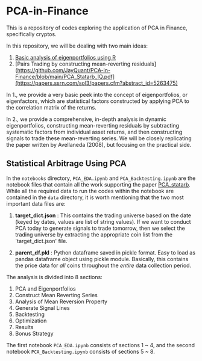 # PCA-in-Finance
This is a repository of codes exploring the application of PCA in Finance, specifically cryptos.

In this repository, we will be dealing with two main ideas:

1. [Basic analysis of eigenportfolios using R](https://htmlpreview.github.io/?https://github.com/JayQuant/PCA-in-Finance/blob/main/notebooks/Eigenportfolios_Crypto.html)
2. [Pairs Trading by constructing mean-reverting residuals](https://github.com/JayQuant/PCA-in-Finance/blob/main/PCA_Statarb_IQ.pdf](https://papers.ssrn.com/sol3/papers.cfm?abstract_id=5263475)

In 1., we provide a very basic peek into the concept of eigenportfolios, or eigenfactors, which are statistical factors constructed by applying PCA to the correlation matrix of the returns.

In 2., we provide a comprehensive, in-depth analysis in dynamic eigenportfolios, constructing mean-reverting residuals by subtracting systematic factors from individual asset returns, and then constructing signals to trade these mean-reverting series. We will be closely replicating the paper written by Avellaneda (2008), but focusing on the practical side.

## Statistical Arbitrage Using PCA
In the `notebooks` directory, `PCA_EDA.ipynb` and `PCA_Backtesting.ipynb` are the notebook files that contain all the work supporting the paper [PCA_statarb](https://github.com/JayQuant/PCA-in-Finance/blob/main/PCA_Statarb_IQ.pdf). While all the required data to run the codes within the notebook are contained in the `data` directory, it is worth mentioning that the two most important data files are:

1. **target_dict.json** : This contains the trading universe based on the date (keyed by dates, values are list of string values). If we want to conduct PCA today to generate signals to trade tomorrow, then we select the trading universe by extracting the appropriate coin list from the `target_dict.json' file.

2. **parent_df.pkl** : Python dataframe saved in pickle format. Easy to load as pandas dataframe object using pickle module. Basically, this contains the price data for *all* coins throughout the *entire* data collection period.

The analysis is divided into 8 sections:

1. PCA and Eigenportfolios
2. Construct Mean Reverting Series
3. Analysis of Mean Reversion Property
4. Generate Signal Lines
5. Backtesting
6. Optimization
7. Results
8. Bonus Strategy

The first notebook `PCA_EDA.ipynb` consists of sections 1 ~ 4, and the second notebook `PCA_Backtesting.ipynb` consists of sections 5 ~ 8. 
